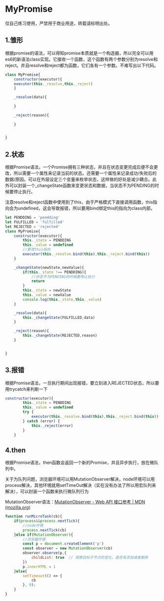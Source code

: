 # MyPromise

仅自己练习使用，严禁用于商业用途，转载请标明出处。

## 1.雏形

根据promise的语法，可以得知promise本质就是一个构造器，所以完全可以用es6的新语法class实现。它接收一个函数，这个函数有两个参数分别为resolve和reject。并且resolve和reject都为函数，它们各有一个参数。不难写出以下代码。

```javascript
class MyPromise{
    constructor(executor){   
    executor(this._resolve,this._reject)  
    }

    _resolve(data){
       
    }

    _reject(reason){
       
    }

    
}
```

## 2.状态

根据Promise语法，一个Promise拥有三种状态，并且在状态变更完成后便不会更改，所以需要一个属性来记录当前的状态。还需要一个属性来记录成功/失败后的数据/原因。可以在外层设定三个变量来枚举状态，这样做的好处是减少耦合。此外可以封装一个_changeState函数来变更状态和数据，当状态不为PENDING的时候要停止执行。

注意resolve和reject函数中使用到了this，由于严格模式下直接调用函数，this指向会为undefined，这会导致报错，所以要用bind绑定this的指向为class内部。

```javascript
let PENDDING = 'pendding'
let FULFILLED = 'fulfilled'
let REJECTED = 'rejected'
class MyPromise{
    constructor(executor){
        this._state = PENDDING
        this._value = undefined
        //更改this指向
        executor(this._resolve.bind(this),this._reject.bind(this)) 
    }

    _changeState(newState,newValue){
        if(this._state !== PENDDING){
            //状态不为PENDING的时候要停止执行
            return
        }
        this._state = newState
        this._value = newValue
        console.log(this._state,this._value)
    }

    _resolve(data){
        this._changeState(FULFILLED,data)
    }

    _reject(reason){
        this._changeState(REJECTED,reason)
    }

    
}
```

## 3.报错

根据Promise语法，一旦执行期间出现报错，要立刻进入REJECTED状态，所以要用trycatch来判断一下

```javascript
constructor(executor){
        this._state = PENDDING
        this._value = undefined
        try {
            executor(this._resolve.bind(this),this._reject.bind(this))
        } catch (error) {
            this._reject(error)
        }
    }
```

## 4.then

根据Promise语法，then函数会返回一个新的Promise，并且异步执行，放在微队列中。

关于为队列问题，浏览器环境可以用MutationObserver解决，node环境可以用process解决，其他环境就用setTimeOut解决（实在没有办法了所以用宏队列来解决），可以封装一个函数来执行微队列行为

MutationObserver语法：[MutationObserver - Web API 接口参考 | MDN (mozilla.org)](https://developer.mozilla.org/zh-CN/docs/Web/API/MutationObserver)

```javascript
function runMicroTask(cb){
    if(process&&process.nextTick){
        //node环境
        process.nextTick(cb)
    }else if(MutationObserver){
        //浏览器环境
        const p = document.createElement('p')
        const observer = new MutationObserver(cb)
        observer.observe(p,{
            childList: true  // 观察目标子节点的变化，是否有添加或者删除
        })
        p.innerHTML = 1
    }else{
        setTimeout(() => {
            cb
        }, 0);
    }
}
```



